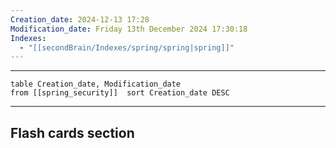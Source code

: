 ```yaml
---
Creation_date: 2024-12-13 17:28
Modification_date: Friday 13th December 2024 17:30:18
Indexes:
  - "[[secondBrain/Indexes/spring/spring|spring]]"
---
```


----



```dataview
table Creation_date, Modification_date
from [[spring_security]]  sort Creation_date DESC
```























---
## Flash cards section
